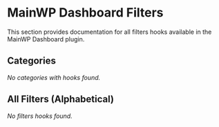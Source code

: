 # MainWP Dashboard Filters

This section provides documentation for all filters hooks available in the MainWP Dashboard plugin.

## Categories

*No categories with hooks found.*

## All Filters (Alphabetical)

*No filters hooks found.*
